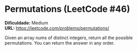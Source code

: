 # Permutations (LeetCode #46)

**Dificuldade:** Medium  
**URL:** https://leetcode.com/problems/permutations/

Given an array nums of distinct integers, return all the possible permutations. You can return the answer in any order.
